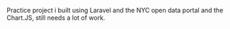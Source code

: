 Practice project i built using Laravel and the NYC open data portal and the Chart.JS, still needs a lot of work.

